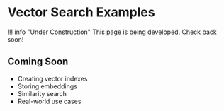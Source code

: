 # Vector Search Examples

!!! info "Under Construction"
    This page is being developed. Check back soon!

## Coming Soon

- Creating vector indexes
- Storing embeddings
- Similarity search
- Real-world use cases
